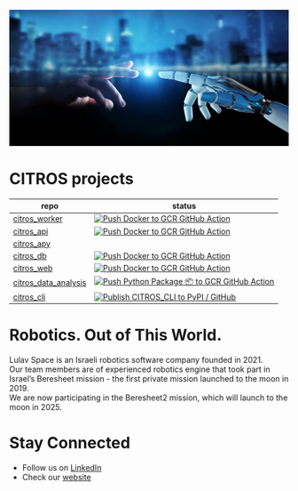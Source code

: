 ![Getting Started](/Lulav_Citros.jpg)

# CITROS projects
| repo | status |
| -- | -- |
| [citros_worker](https://github.com/lulav/citros_worker) | [![Push Docker to GCR GitHub Action](https://github.com/lulav/citros_worker/actions/workflows/gcr.yml/badge.svg)](https://github.com/lulav/citros_worker/actions/workflows/gcr.yml) |
| [citros_api](https://github.com/lulav/citros_api) | [![Push Docker to GCR GitHub Action](https://github.com/lulav/citros_api/actions/workflows/gcr.yml/badge.svg)](https://github.com/lulav/citros_api/actions/workflows/gcr.yml) |
| [citros_apy](https://github.com/lulav/citros_apy) |  |
| [citros_db](https://github.com/lulav/citros_db) | [![Push Docker to GCR GitHub Action](https://github.com/lulav/citros_db/actions/workflows/gcr.yml/badge.svg)](https://github.com/lulav/citros_db/actions/workflows/gcr.yml) |
| [citros_web](https://github.com/lulav/citros_web) | [![Push Docker to GCR GitHub Action](https://github.com/lulav/citros_web/actions/workflows/gcr.yml/badge.svg)](https://github.com/lulav/citros_web/actions/workflows/gcr.yml) |
| [citros_data_analysis](https://github.com/lulav/citros_data_analysis) | [![Push Python Package 📦 to GCR GitHub Action](https://github.com/lulav/citros_data_analysis/actions/workflows/gcr.yml/badge.svg)](https://github.com/lulav/citros_data_analysis/actions/workflows/gcr.yml) |
| [citros_cli](https://github.com/lulav/citros_cli) | [![Publish CITROS_CLI to PyPI / GitHub](https://github.com/lulav/citros_cli/actions/workflows/release_to_pypi.yaml/badge.svg)](https://github.com/lulav/citros_cli/actions/workflows/release_to_pypi.yaml) |

# Robotics. Out of This World.

Lulav Space is an Israeli robotics software company founded in 2021.  
Our team members are of experienced robotics engine that took part in Israel’s Beresheet mission - the first private mission launched to the moon in 2019.  
We are now participating in the Beresheet2 mission, which will launch to the moon in 2025.

# Stay Connected
* Follow us on [LinkedIn](https://www.linkedin.com/company/lulav-space/)
* Check our [website](https://lulav.space) 
